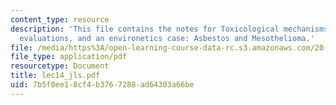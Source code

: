 ```yaml
---
content_type: resource
description: 'This file contains the notes for Toxicological mechanisms and causation
  evaluations, and an environetics case: Asbestos and Mesothelioma.'
file: /media/https%3A/open-learning-course-data-rc.s3.amazonaws.com/20-104j-chemicals-in-the-environment-toxicology-and-public-health-be-104j-spring-2005/7b5f0ee18cf4b3767288ad64303a66be_lec14_jls.pdf
file_type: application/pdf
resourcetype: Document
title: lec14_jls.pdf
uid: 7b5f0ee1-8cf4-b376-7288-ad64303a66be
---
```

